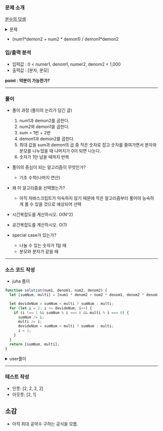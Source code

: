 ### 문제 소개

[분수의 덧셈](https://school.programmers.co.kr/learn/courses/30/lessons/120808)

<details>
<summary>문제</summary>
<div markdown="1">

첫 번째 분수의 분자와 분모를 뜻하는 numer1, denom1, 두 번째 분수의 분자와 분모를 뜻하는 numer2, denom2가 매개변수로 주어집니다. 두 분수를 더한 값을 기약 분수로 나타냈을 때 분자와 분모를 순서대로 담은 배열을 return 하도록 solution 함수를 완성해보세요.

</div>
</details>

- (num1*demon2 + num2 * demon1) / demon1\*demon2

### 입/출력 분석

- 입력값 : 0 < numer1, denom1, numer2, denom2 < 1,000
- 출력값 : [분자, 분모]

**point : 약분이 가능한가?**

---

### 풀이

- 풀이 과정 (풀이의 논리가 담긴 글)

  1. num1과 demon2를 곱한다.
  2. num2와 demon1을 곱한다.
  3. sum = 1번 + 2번
  4. demon1과 demon2를 곱한다.
  5. 최대 값을 sum과 demon의 곱 중 작은 숫자로 잡고 숫자를 줄여가면서 분자와 분모를 나누었을 때 나머지가 0이 되면 나눈다.
  6. 숫자가 1만 남을 때까지 반복

- 풀이의 중심이 되는 알고리즘이 무엇인가?

  - 기초 수학(나머지 연산)

- 왜 이 알고리즘을 선택했는가?

  - 아직 자바스크립트가 익숙하지 않기 때문에 작은 알고리즘부터 풀어야 능숙하게 풀 수 있을 것으로 예상되어 선택

- 시간복잡도를 계산하시오.
  O(N^2)

- 공간복잡도를 계산하시오.
  O(1)

- special case가 있는가?
  - 나눌 수 있는 숫자가 1일 때
  - 분모와 분자가 같을 때

---

### 소스 코드 작성

- juha 풀이

```js
function solution(num1, denom1, num2, denom2) {
  let [sumNum, multi] = [num1 * denom2 + num2 * denom1, denom2 * denom1];

  let devideNum = sumNum < multi ? sumNum : multi;
  for (let i = 2; i <= devideNum; i++) {
    if (i !== 1 && sumNum % i === 0 && multi % i === 0) {
      sumNum /= i;
      multi /= i;
      devideNum = sumNum < multi ? sumNum : multi;
      i = 1;
    }
  }
  return [sumNum, multi];
}
```

<details>
<summary>user풀이</summary>
<div markdown="2">

```js
function GCD(a, b) {
  return a % b ? GCD(b, a % b) : b;
}

function solution(denum1, num1, denum2, num2) {
  let denum = denum1 * num2 + denum2 * num1;
  let num = num1 * num2;
  let gcd = GCD(denum, num); //최대공약수

  return [denum / gcd, num / gcd];
}
```

</div>
</details>

---

### 테스트 작성

- 인풋: [2, 2, 2, 2]
- 아웃풋: [2, 1]

## 소감

- 아직 최대 공약수 구하는 공식을 모름.
